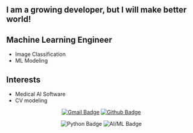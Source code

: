 ## I am a growing developer, but I will make better world!

 

## Machine Learning Engineer

- Image Classification
- ML Modeling



## Interests

- Medical AI Software
- CV modeling




<div align=center>   
 
[![Gmail Badge](https://img.shields.io/badge/Gmail-EA4335?style=flat-square&logo=Gmail&logoColor=white&link=wngkd441@gmail.com)](wngkd441@gmail.com)
[![Github Badge](https://img.shields.io/badge/GitHub-181717?style=flat-square&logo=Github&logoColor=white&link=https://github.com/wngkd441)](https://github.com/wngkd441)

![Python Badge](https://img.shields.io/badge/Python-3776AB?style=flat-square&logo=Python&logoColor=white)
![AI/ML Badge](https://img.shields.io/badge/AI/ML-FB7A3B?style=flat-square&logo=GitBook&logoColor=white) 

</div>



















